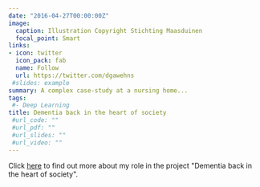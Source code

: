 ```yaml
---
date: "2016-04-27T00:00:00Z"
image:
  caption: Illustration Copyright Stichting Maasduinen
  focal_point: Smart
links:
- icon: twitter
  icon_pack: fab
  name: Follow
  url: https://twitter.com/dgawehns
 #slides: example
summary: A complex case-study at a nursing home...
tags:
 #- Deep Learning
title: Dementia back in the heart of society
 #url_code: ""
 #url_pdf: ""
 #url_slides: ""
 #url_video: ""
---
```


Click [here](https://www.universiteitleiden.nl/en/research/research-projects/data-science-research-programme/data-science-research-programme-project-daniela-gawehns) to find out more about my role in the project "Dementia back in the heart of society".





